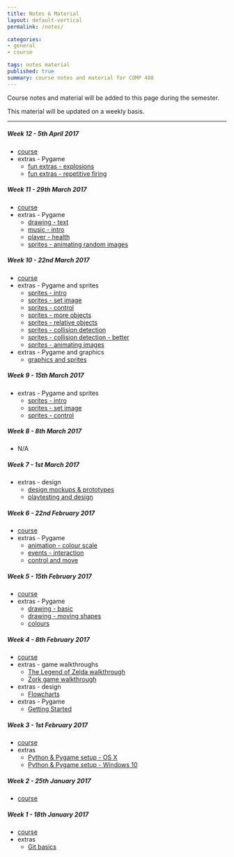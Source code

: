 ```yaml
---
title: Notes & Material
layout: default-vertical
permalink: /notes/

categories:
- general
- course

tags: notes material
published: true
summary: course notes and material for COMP 488
---
```


Course notes and material will be added to this page during the semester.

This material will be updated on a weekly basis.

***

##### Week 12 - 5th April 2017
  * [course](/assets/docs/Comp488-week12.pdf)
  * extras - Pygame
    * [fun extras - explosions](/assets/docs/extras/pygame/fun-extras/extras-part1-explosions.pdf)
    * [fun extras - repetitive firing](/assets/docs/extras/pygame/fun-extras/extras-part1-firing.pdf)

##### Week 11 - 29th March 2017
  * [course](/assets/docs/Comp488-week11.pdf)
  * extras - Pygame
    * [drawing - text](/assets/docs/extras/pygame/drawing-text/drawing-text.pdf)
    * [music - intro](/assets/docs/extras/pygame/music/music-intro.pdf)
    * [player - health](/assets/docs/extras/pygame/player-health/player-health-intro.pdf)
    * [sprites - animating random images](/assets/docs/extras/pygame/sprites/sprites-animating-random-images.pdf)


##### Week 10 - 22nd March 2017
  * [course](/assets/docs/Comp488-week10.pdf)
  * extras - Pygame and sprites
    * [sprites - intro](/assets/docs/extras/pygame/sprites/sprites-intro.pdf)
    * [sprites - set image](/assets/docs/extras/pygame/sprites/sprites-set-image.pdf)
    * [sprites - control](/assets/docs/extras/pygame/sprites/sprites-control.pdf)
    * [sprites - more objects](/assets/docs/extras/pygame/sprites/sprites-more-objects.pdf)
    * [sprites - relative objects](/assets/docs/extras/pygame/sprites/sprites-relative-objects.pdf)
    * [sprites - collision detection](/assets/docs/extras/pygame/sprites/sprites-collision-detection.pdf)
    * [sprites - collision detection - better](/assets/docs/extras/pygame/sprites/sprites-collision-detection-better.pdf)
    * [sprites - animating images](/assets/docs/extras/pygame/sprites/sprites-animating-images.pdf)
  * extras - Pygame and graphics
    * [graphics and sprites](/assets/docs/extras/pygame/graphics/graphics-and-sprites.pdf)

##### Week 9 - 15th March 2017
  * extras - Pygame and sprites
    * [sprites - intro](/assets/docs/extras/pygame/sprites/sprites-intro.pdf)
    * [sprites - set image](/assets/docs/extras/pygame/sprites/sprites-set-image.pdf)
    * [sprites - control](/assets/docs/extras/pygame/sprites/sprites-control.pdf)

##### Week 8 - 8th March 2017
  * N/A

##### Week 7 - 1st March 2017
  * extras - design
    * [design mockups & prototypes](/assets/docs/extras/game-design-dev/design-mockups-gaming.pdf)
    * [playtesting and design](/assets/docs/extras/game-design-dev/game-playtesting.pdf)

##### Week 6 - 22nd February 2017
  * [course](/assets/docs/Comp488-week6.pdf)
  * extras - Pygame
    * [animation - colour scale](/assets/docs/extras/pygame/animation-colour-scale.pdf)
    * [events - interaction](/assets/docs/extras/pygame/events-input.pdf)
    * [control and move](/assets/docs/extras/pygame/move-coordinate-plane.pdf)

##### Week 5 - 15th February 2017
  * [course](/assets/docs/Comp488-week5.pdf)
  * extras - Pygame
    * [drawing - basic](/assets/docs/extras/pygame/drawing-basic.pdf)
    * [drawing - moving shapes](/assets/docs/extras/pygame/drawing-moving-shapes.pdf)
    * [colours](/assets/docs/extras/pygame/pygame-colours.pdf)

##### Week 4 - 8th February 2017
  * [course](/assets/docs/Comp488-week4.pdf)
  * extras - game walkthroughs
    * [The Legend of Zelda walkthrough](/assets/docs/extras/game-walkthroughs/LegendofZelda.pdf)
    * [Zork game walkthrough](/assets/docs/extras/game-walkthroughs/zork-outline-1995.pdf)
  * extras - design
    * [Flowcharts](/assets/docs/extras/game-design-dev/game-plan-flowcharts.pdf)
  * extras - Pygame
    * [Getting Started](/assets/docs/extras/pygame/getting-started.pdf)

##### Week 3 - 1st February 2017
  * [course](/assets/docs/Comp488-week3.pdf)
  * extras
    * [Python & Pygame setup - OS X](/assets/docs/extras/python-install-setup-osx.pdf)
    * [Python & Pygame setup - Windows 10](/assets/docs/extras/python-install-setup-windows.pdf)

##### Week 2 - 25th January 2017
  * [course](/assets/docs/Comp488-week2.pdf)

##### Week 1 - 18th January 2017
  * [course](/assets/docs/Comp488-week1.pdf)
  * extras
    * [Git basics](/assets/docs/extras/git-basics.pdf)

